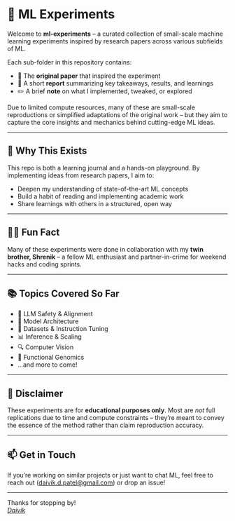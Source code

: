 # 🧪 ML Experiments

Welcome to **ml-experiments** – a curated collection of small-scale machine learning experiments inspired by research papers across various subfields of ML.  

Each sub-folder in this repository contains:
- 📄 The **original paper** that inspired the experiment
- 🧠 A short **report** summarizing key takeaways, results, and learnings
- ✏️ A brief **note** on what I implemented, tweaked, or explored

Due to limited compute resources, many of these are small-scale reproductions or simplified adaptations of the original work – but they aim to capture the core insights and mechanics behind cutting-edge ML ideas.

---

## 🌟 Why This Exists
This repo is both a learning journal and a hands-on playground. By implementing ideas from research papers, I aim to:
- Deepen my understanding of state-of-the-art ML concepts
- Build a habit of reading and implementing academic work
- Share learnings with others in a structured, open way

---

## 👯‍♂️ Fun Fact
Many of these experiments were done in collaboration with my **twin brother, Shrenik** – a fellow ML enthusiast and partner-in-crime for weekend hacks and coding sprints.

---

## 📚 Topics Covered So Far
- 🧠 LLM Safety & Alignment
- 🤖 Model Architecture
- 🧩 Datasets & Instruction Tuning
- 📊 Inference & Scaling
- 🔍 Computer Vision
- 🧬 Functional Genomics
- ...and more to come!

---

## 📌 Disclaimer
These experiments are for **educational purposes only**. Most are *not* full replications due to time and compute constraints – they’re meant to convey the essence of the method rather than claim reproduction accuracy.

---

## 📫 Get in Touch
If you’re working on similar projects or just want to chat ML, feel free to reach out (daivik.d.patel@gmail.com) or drop an issue!

---

Thanks for stopping by!  
[*Daivik*](https://daivikpatel.super.site/)


